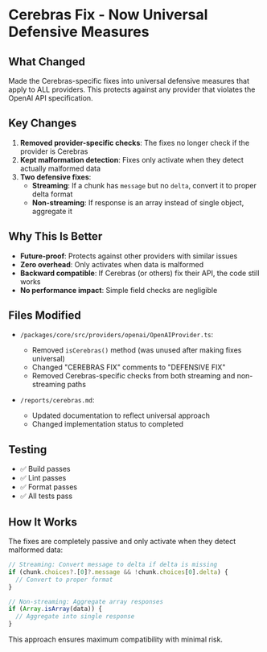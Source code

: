 # Cerebras Fix - Now Universal Defensive Measures

## What Changed

Made the Cerebras-specific fixes into universal defensive measures that apply to ALL providers. This protects against any provider that violates the OpenAI API specification.

## Key Changes

1. **Removed provider-specific checks**: The fixes no longer check if the provider is Cerebras
2. **Kept malformation detection**: Fixes only activate when they detect actually malformed data
3. **Two defensive fixes**:
   - **Streaming**: If a chunk has `message` but no `delta`, convert it to proper delta format
   - **Non-streaming**: If response is an array instead of single object, aggregate it

## Why This Is Better

- **Future-proof**: Protects against other providers with similar issues
- **Zero overhead**: Only activates when data is malformed
- **Backward compatible**: If Cerebras (or others) fix their API, the code still works
- **No performance impact**: Simple field checks are negligible

## Files Modified

- `/packages/core/src/providers/openai/OpenAIProvider.ts`:
  - Removed `isCerebras()` method (was unused after making fixes universal)
  - Changed "CEREBRAS FIX" comments to "DEFENSIVE FIX"
  - Removed Cerebras-specific checks from both streaming and non-streaming paths

- `/reports/cerebras.md`:
  - Updated documentation to reflect universal approach
  - Changed implementation status to completed

## Testing

- ✅ Build passes
- ✅ Lint passes
- ✅ Format passes
- ✅ All tests pass

## How It Works

The fixes are completely passive and only activate when they detect malformed data:

```typescript
// Streaming: Convert message to delta if delta is missing
if (chunk.choices?.[0]?.message && !chunk.choices[0].delta) {
  // Convert to proper format
}

// Non-streaming: Aggregate array responses
if (Array.isArray(data)) {
  // Aggregate into single response
}
```

This approach ensures maximum compatibility with minimal risk.
